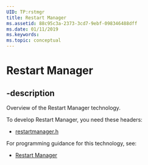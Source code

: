 ```yaml
---
UID: TP:rstmgr
title: Restart Manager
ms.assetid: 88c95c3a-2373-3cd7-9ebf-098346488dff
ms.date: 01/11/2019
ms.keywords: 
ms.topic: conceptual
---
```


# Restart Manager

## -description

Overview of the Restart Manager technology.

To develop Restart Manager, you need these headers:

 * [restartmanager.h](../restartmanager/index.md)

For programming guidance for this technology, see:
* [Restart Manager](/windows/desktop/rstmgr)

